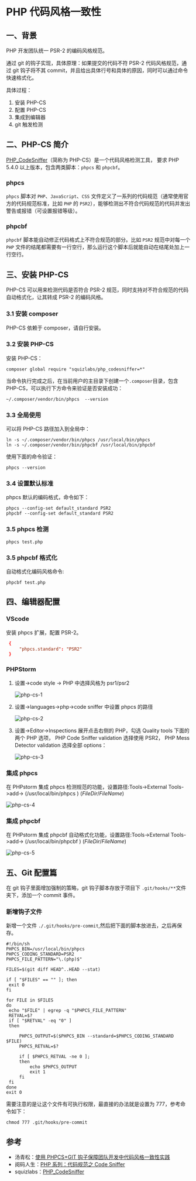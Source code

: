 # PHP 代码风格一致性

## 一、背景

PHP 开发团队统一 PSR-2 的编码风格规范。

通过 git 的钩子实现，具体原理：如果提交的代码不符 PSR-2 代码风格规范，通过 git 钩子将不其 commit，并且给出具体行号和具体的原因，同时可以通过命令快速格式化。

具体过程：

1. 安装 PHP-CS
2. 配置 PHP-CS
3. 集成到编辑器
4. git 触发检测

## 二、PHP-CS 简介

[PHP_CodeSniffer](https://github.com/squizlabs/PHP_CodeSniffer)（简称为 PHP-CS）是一个代码风格检测工具， 要求 PHP 5.4.0 以上版本，包含两类脚本：`phpcs` 和 `phpcbf`。

### phpcs

`phpcs` 脚本对 `PHP`、`JavaScript`、`CSS` 文件定义了一系列的代码规范（通常使用官方的代码规范标准，比如 `PHP` 的 `PSR2`），能够检测出不符合代码规范的代码并发出警告或报错（可设置报错等级）。

### phpcbf

`phpcbf` 脚本能自动修正代码格式上不符合规范的部分。比如 `PSR2` 规范中对每一个 `PHP` 文件的结尾都需要有一行空行，那么运行这个脚本后就能自动在结尾处加上一行空行。

## 三、安装 PHP-CS

PHP-CS 可以用来检测代码是否符合 PSR-2 规范，同时支持对不符合规范的代码自动格式化，让其转成 PSR-2 的编码风格。

### 3.1 安装 composer

PHP-CS 依赖于 composer，请自行安装。

### 3.2 安装 PHP-CS

安装 PHP-CS：

```shell
composer global require "squizlabs/php_codesniffer=*"
```

当命令执行完成之后，在当前用户的主目录下创建一个`.composer`目录，包含 PHP-CS，可以执行下方命令来验证是否安装成功：

```shell
~/.composer/vendor/bin/phpcs  --version
```

### 3.3 全局使用

可以将 PHP-CS 路径加入到全局中：

```shell
ln -s ~/.composer/vendor/bin/phpcs /usr/local/bin/phpcs
ln -s ~/.composer/vendor/bin/phpcbf /usr/local/bin/phpcbf
```

使用下面的命令验证：

```shell
phpcs --version
```

### 3.4 设置默认标准

phpcs 默认的编码格式，命令如下：

```shell
phpcs --config-set default_standard PSR2
phpcbf --config-set default_standard PSR2
```

### 3.5 phpcs 检测

```shell
phpcs test.php
```

### 3.5 phpcbf 格式化

自动格式化编码风格命令:

```shell
phpcbf test.php
```

## 四、编辑器配置

### VScode

安装 phpcs 扩展，配置 PSR-2。

```conf
 {
     "phpcs.standard": "PSR2"
 }
```

### PHPStorm

1. 设置->code style -> PHP 中选择风格为 psr1/psr2

   ![php-cs-1](../images/php-cs-1.png)

2. 设置->languages->php->code sniffer 中设置 phpcs 的路径

   ![php-cs-2](../images/php-cs-2.png)

3. 设置->Editor->Inspections 展开点击右侧的 PHP，勾选 Quality tools 下面的两个 PHP 选项， PHP Code Sniffer validation 选择使用 PSR2， PHP Mess Detector validation 选择全部 options：

   ![php-cs-3](../images/php-cs-3.png)

### 集成 phpcs

在 PHPstorm 集成 phpcs 检测规范的功能，设置路径:Tools->External Tools->add-> (/usr/local/bin/phpcs ) ($FileDir$/$FileName$)

![php-cs-4](../images/php-cs-4.png)

### 集成 phpcbf

在 PHPstorm 集成 phpcbf 自动格式化功能，设置路径:Tools->External Tools->add-> (/usr/local/bin/phpcbf ) ($FileDir$/$FileName$)

![php-cs-5](../images/php-cs-5.png)

## 五、Git 配置篇

在 git 钩子里面增加强制的策略，git 钩子脚本存放于项目下 `.git/hooks/**`文件夹下，添加一个 commit 事件。

### 新增钩子文件

新增一个文件 `./.git/hooks/pre-commit`,然后把下面的脚本放进去，之后再保存。

```shell
#!/bin/sh
PHPCS_BIN=/usr/local/bin/phpcs
PHPCS_CODING_STANDARD=PSR2
PHPCS_FILE_PATTERN="\.(php)$"

FILES=$(git diff HEAD^..HEAD --stat)

if [ "$FILES" == "" ]; then
 exit 0
fi

for FILE in $FILES
do
 echo "$FILE" | egrep -q "$PHPCS_FILE_PATTERN"
 RETVAL=$?
 if [ "$RETVAL" -eq "0" ]
 then

     PHPCS_OUTPUT=$($PHPCS_BIN --standard=$PHPCS_CODING_STANDARD $FILE)
     PHPCS_RETVAL=$?

     if [ $PHPCS_RETVAL -ne 0 ];
     then
         echo $PHPCS_OUTPUT
         exit 1
     fi
 fi
done
exit 0
```

需要注意的是让这个文件有可执行权限，最直接的办法就是设置为 777，参考命令如下：

```shell
chmod 777 .git/hooks/pre-commit
```

## 参考

- 汤青松：[使用 PHPCS+GIT 钩子保障团队开发中代码风格一致性实践](https://zhuanlan.zhihu.com/p/41813339)
- 阅码人生：[PHP 系列：代码规范之 Code Sniffer](https://laravel-china.org/articles/5646/php-series-code-sniffer-for-code-specification)
- squizlabs：[PHP_CodeSniffer](https://github.com/squizlabs/PHP_CodeSniffer)

